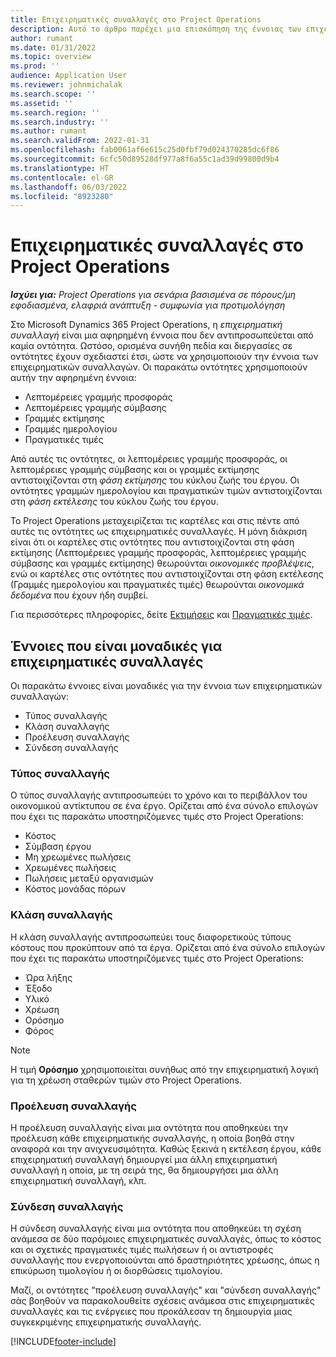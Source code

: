 ```yaml
---
title: Επιχειρηματικές συναλλαγές στο Project Operations
description: Αυτό το άρθρο παρέχει μια επισκόπηση της έννοιας των επιχειρηματικών συναλλαγών στο Microsoft Dynamics 365 Project Operations.
author: rumant
ms.date: 01/31/2022
ms.topic: overview
ms.prod: ''
audience: Application User
ms.reviewer: johnmichalak
ms.search.scope: ''
ms.assetid: ''
ms.search.region: ''
ms.search.industry: ''
ms.author: rumant
ms.search.validFrom: 2022-01-31
ms.openlocfilehash: fab0061af6e615c25d0fbf79d024370285dc6f86
ms.sourcegitcommit: 6cfc50d89528df977a8f6a55c1ad39d99800d9b4
ms.translationtype: HT
ms.contentlocale: el-GR
ms.lasthandoff: 06/03/2022
ms.locfileid: "8923280"
---
```

# <a name="business-transactions-in-project-operations"></a>Επιχειρηματικές συναλλαγές στο Project Operations

_**Ισχύει για:** Project Operations για σενάρια βασισμένα σε πόρους/μη εφοδιασμένα, ελαφριά ανάπτυξη - συμφωνία για προτιμολόγηση_

Στο Microsoft Dynamics 365 Project Operations, η *επιχειρηματική συναλλαγή* είναι μια αφηρημένη έννοια που δεν αντιπροσωπεύεται από καμία οντότητα. Ωστόσο, ορισμένα συνήθη πεδία και διεργασίες σε οντότητες έχουν σχεδιαστεί έτσι, ώστε να χρησιμοποιούν την έννοια των επιχειρηματικών συναλλαγών. Οι παρακάτω οντότητες χρησιμοποιούν αυτήν την αφηρημένη έννοια:

- Λεπτομέρειες γραμμής προσφοράς
- Λεπτομέρειες γραμμής σύμβασης
- Γραμμές εκτίμησης
- Γραμμές ημερολογίου
- Πραγματικές τιμές

Από αυτές τις οντότητες, οι λεπτομέρειες γραμμής προσφοράς, οι λεπτομέρειες γραμμής σύμβασης και οι γραμμές εκτίμησης αντιστοιχίζονται στη *φάση εκτίμησης* του κύκλου ζωής του έργου. Οι οντότητες γραμμών ημερολογίου και πραγματικών τιμών αντιστοιχίζονται στη *φάση εκτέλεσης* του κύκλου ζωής του έργου.

Το Project Operations μεταχειρίζεται τις καρτέλες και στις πέντε από αυτές τις οντότητες ως επιχειρηματικές συναλλαγές. Η μόνη διάκριση είναι ότι οι καρτέλες στις οντότητες που αντιστοιχίζονται στη φάση εκτίμησης (Λεπτομέρειες γραμμής προσφοράς, λεπτομέρειες γραμμής σύμβασης και γραμμές εκτίμησης) θεωρούνται *οικονομικές προβλέψεις*, ενώ οι καρτέλες στις οντότητες που αντιστοιχίζονται στη φάση εκτέλεσης (Γραμμές ημερολογίου και πραγματικές τιμές) θεωρούνται *οικονομικά δεδομένα* που έχουν ήδη συμβεί.

Για περισσότερες πληροφορίες, δείτε [Εκτιμήσεις](../project-management/estimating-projects-overview.md) και [Πραγματικές τιμές](actuals-overview.md).

## <a name="concepts-that-are-unique-to-business-transactions"></a>Έννοιες που είναι μοναδικές για επιχειρηματικές συναλλαγές

Οι παρακάτω έννοιες είναι μοναδικές για την έννοια των επιχειρηματικών συναλλαγών:

- Τύπος συναλλαγής
- Κλάση συναλλαγής
- Προέλευση συναλλαγής
- Σύνδεση συναλλαγής

### <a name="transaction-type"></a>Τύπος συναλλαγής

Ο τύπος συναλλαγής αντιπροσωπεύει το χρόνο και το περιβάλλον του οικονομικού αντίκτυπου σε ένα έργο. Ορίζεται από ένα σύνολο επιλογών που έχει τις παρακάτω υποστηριζόμενες τιμές στο Project Operations:

- Κόστος
- Σύμβαση έργου
- Μη χρεωμένες πωλήσεις
- Χρεωμένες πωλήσεις
- Πωλήσεις μεταξύ οργανισμών
- Κόστος μονάδας πόρων

### <a name="transaction-class"></a>Κλάση συναλλαγής

Η κλάση συναλλαγής αντιπροσωπεύει τους διαφορετικούς τύπους κόστους που προκύπτουν από τα έργα. Ορίζεται από ένα σύνολο επιλογών που έχει τις παρακάτω υποστηριζόμενες τιμές στο Project Operations:

- Ώρα λήξης
- Έξοδο
- Υλικό
- Χρέωση
- Ορόσημο
- Φόρος

> [!NOTE]
> Η τιμή **Ορόσημο** χρησιμοποιείται συνήθως από την επιχειρηματική λογική για τη χρέωση σταθερών τιμών στο Project Operations.

### <a name="transaction-origin"></a>Προέλευση συναλλαγής

Η προέλευση συναλλαγής είναι μια οντότητα που αποθηκεύει την προέλευση κάθε επιχειρηματικής συναλλαγής, η οποία βοηθά στην αναφορά και την ανιχνευσιμότητα. Καθώς ξεκινά η εκτέλεση έργου, κάθε επιχειρηματική συναλλαγή δημιουργεί μια άλλη επιχειρηματική συναλλαγή η οποία, με τη σειρά της, θα δημιουργήσει μια άλλη επιχειρηματική συναλλαγή, κλπ.

### <a name="transaction-connection"></a>Σύνδεση συναλλαγής

Η σύνδεση συναλλαγής είναι μια οντότητα που αποθηκεύει τη σχέση ανάμεσα σε δύο παρόμοιες επιχειρηματικές συναλλαγές, όπως το κόστος και οι σχετικές πραγματικές τιμές πωλήσεων ή οι αντιστροφές συναλλαγής που ενεργοποιούνται από δραστηριότητες χρέωσης, όπως η επικύρωση τιμολογίου ή οι διορθώσεις τιμολογίου.

Μαζί, οι οντότητες "προέλευση συναλλαγής" και "σύνδεση συναλλαγής" σάς βοηθούν να παρακολουθείτε σχέσεις ανάμεσα στις επιχειρηματικές συναλλαγές και τις ενέργειες που προκάλεσαν τη δημιουργία μιας συγκεκριμένης επιχειρηματικής συναλλαγής.

[!INCLUDE[footer-include](../includes/footer-banner.md)]
